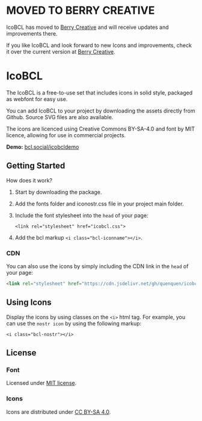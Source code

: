 # MOVED TO BERRY CREATIVE

IcoBCL has moved to [Berry Creative](https://github.com/berrycreative/icobcl) and will receive updates and improvements there.

If you like IcoBCL and look forward to new Icons and improvements, check it over the current version at [Berry Creative](https://github.com/berrycreative/icobcl).

# IcoBCL

The IcoBCL is a free-to-use set that includes icons in solid style, packaged as webfont for easy use.

You can add IcoBCL to your project by downloading the assets directly from Github. Source SVG files are also available.

The icons are licenced using Creative Commons BY-SA-4.0 and font by MIT licence, allowing for use in commercial projects.

**Demo:** [bcl.social/icobcldemo](https://bcl.social/icobcldemo)

## Getting Started

How does it work? 

1. Start by downloading the package.
2. Add the fonts folder and iconostr.css file in your project main folder.
3. Include the font stylesheet into the ```head``` of your page:

    ```<link rel="stylesheet" href="icobcl.css">```

4. Add the bcl markup ```<i class="bcl-iconname"></i>```.


### CDN 
You can also use the icons by simply including the CDN link in the ```head``` of your page:

```html 
<link rel="stylesheet" href="https://cdn.jsdelivr.net/gh/quenquen/icobcl@main/icobcl.css"> 
```


## Using Icons

Display the icons by using classes on the ```<i>``` html tag. For example, you can use the ```nostr icon``` by using the following markup:

```<i class="bcl-nostr"></i>```


## License

### Font

Licensed under [MIT license](http://opensource.org/licenses/mit-license.html).

### Icons

Icons are distributed under [CC BY-SA 4.0](https://creativecommons.org/licenses/by-sa/4.0/).

